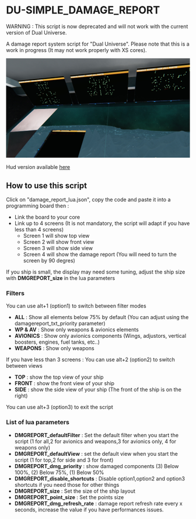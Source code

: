 # DU-SIMPLE_DAMAGE_REPORT

WARNING : This script is now deprecated and will not work with the current version of Dual Universe.

A damage report system script for "Dual Universe". Please note that this is a work in progress (It may not work properly with XS cores).

![image](https://raw.githubusercontent.com/Catharius/DU-SIMPLE-DAMAGE-REPORT/main/example.jpg)

Hud version available [here](https://github.com/Catharius/DU-MINIMALIST-HUD)

## How to use this script

Click on "damage_report_lua.json", copy the code and paste it into a programming board then :
* Link the board to your core
* Link up to 4 screens (It is not mandatory, the script will adapt if you have less than 4 screens)
  * Screen 1 will show top view
  * Screen 2 will show front view
  * Screen 3 will show side view
  * Screen 4 will show the damage report (You will need to turn the screen by 90 degres)
  
If you ship is small, the display may need some tuning, adjust the ship size with **DMGREPORT_size** in the lua parameters  
  
  
### Filters
You can use alt+1 (option1) to switch between filter modes
* **ALL** : Show all elements below 75% by default (You can adjust using the damagereport_txt_priority parameter)
* **WP & AV** : Show only weapons & avionics elements
* **AVIONICS**  : Show only avionics components (Wings, adjustors, vertical boosters, engines, fuel tanks, etc..)
* **WEAPONS** : Show only weapons

If you have less than 3 screens : You can use alt+2 (option2) to switch between views
* **TOP** : show the top view of your ship
* **FRONT** : show the front view of your ship
* **SIDE** : show the side view of your ship (The front of the ship is on the right)

You can use alt+3 (option3) to exit the script
  
### List of lua parameters
* **DMGREPORT_defaultFilter** : Set the default filter when you start the script (1 for all,2 for avionics and weapons,3 for avionics only, 4 for weapons only)
* **DMGREPORT_defaultView** : set the default view when you start the script (1 for top,2 for side and 3 for front)
* **DMGREPORT_dmg_priority** : show damaged components (3) Below 100%, (2) Below 75%, (1) Below 50%
* **DMGREPORT_disable_shortcuts** : Disable option1,option2 and option3 shortcuts if you need those for other things
* **DMGREPORT_size** : Set the size of the ship layout 
* **DMGREPORT_point_size** : Set the points size
* **DMGREPORT_dmg_refresh_rate** : damage report refresh rate every x seconds, increase the value if you have performances issues.
